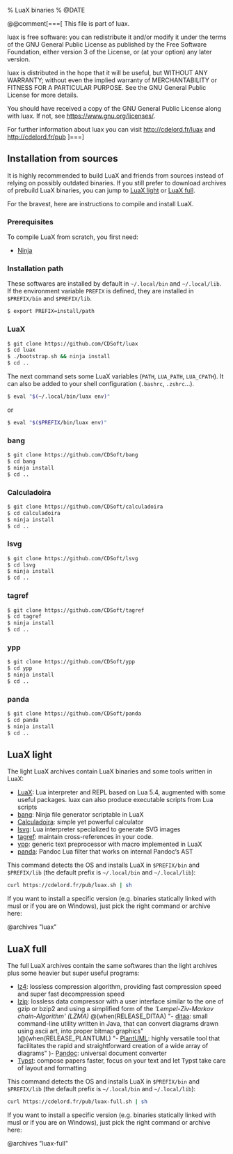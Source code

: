 % LuaX binaries
% @DATE

@@comment[===[
This file is part of luax.

luax is free software: you can redistribute it and/or modify
it under the terms of the GNU General Public License as published by
the Free Software Foundation, either version 3 of the License, or
(at your option) any later version.

luax is distributed in the hope that it will be useful,
but WITHOUT ANY WARRANTY; without even the implied warranty of
MERCHANTABILITY or FITNESS FOR A PARTICULAR PURPOSE.  See the
GNU General Public License for more details.

You should have received a copy of the GNU General Public License
along with luax.  If not, see <https://www.gnu.org/licenses/>.

For further information about luax you can visit
http://cdelord.fr/luax and http://cdelord.fr/pub
]===]

## Installation from sources

It is highly recommended to build LuaX and friends from sources instead of relying on possibly outdated binaries.
If you still prefer to download archives of prebuild LuaX binaries,
you can jump to [LuaX light](#luax-light) or [LuaX full](#luax-full).

For the bravest, here are instructions to compile and install LuaX.

### Prerequisites

To compile LuaX from scratch, you first need:

- [Ninja](https://ninja-build.org/)

### Installation path

These softwares are installed by default in `~/.local/bin` and `~/.local/lib`.
If the environment variable `PREFIX` is defined, they are installed in `$PREFIX/bin` and `$PREFIX/lib`.

``` sh
$ export PREFIX=install/path
```

### LuaX

``` sh
$ git clone https://github.com/CDSoft/luax
$ cd luax
$ ./bootstrap.sh && ninja install
$ cd ..
```

The next command sets some LuaX variables (`PATH`, `LUA_PATH`, `LUA_CPATH`).
It can also be added to your shell configuration (`.bashrc`, `.zshrc`...).

``` sh
$ eval "$(~/.local/bin/luax env)"
```

or

``` sh
$ eval "$($PREFIX/bin/luax env)"
```

### bang

``` sh
$ git clone https://github.com/CDSoft/bang
$ cd bang
$ ninja install
$ cd ..
```

### Calculadoira

``` sh
$ git clone https://github.com/CDSoft/calculadoira
$ cd calculadoira
$ ninja install
$ cd ..
```

### lsvg

``` sh
$ git clone https://github.com/CDSoft/lsvg
$ cd lsvg
$ ninja install
$ cd ..
```

### tagref

``` sh
$ git clone https://github.com/CDSoft/tagref
$ cd tagref
$ ninja install
$ cd ..
```

### ypp

``` sh
$ git clone https://github.com/CDSoft/ypp
$ cd ypp
$ ninja install
$ cd ..
```

### panda

``` sh
$ git clone https://github.com/CDSoft/panda
$ cd panda
$ ninja install
$ cd ..
```

## LuaX light

The light LuaX archives contain LuaX binaries and some tools written in LuaX:

- [LuaX](https://cdelord.fr/luax): Lua interpreter and REPL based on Lua 5.4, augmented with some useful packages. luax can also produce executable scripts from Lua scripts
- [bang](https://cdelord.fr/bang): Ninja file generator scriptable in LuaX
- [Calculadoira](https://cdelord.fr/calculadoira): simple yet powerful calculator
- [lsvg](https://cdelord.fr/lsvg): Lua interpreter specialized to generate SVG images
- [tagref](https://cdelord.fr/tagref): maintain cross-references in your code.
- [ypp](https://cdelord.fr/ypp): generic text preprocessor with macro implemented in LuaX
- [panda](https://cdelord.fr/panda): Pandoc Lua filter that works on internal Pandoc’s AST

This command detects the OS and installs LuaX in `$PREFIX/bin` and `$PREFIX/lib` (the default prefix is `~/.local/bin` and `~/.local/lib`):

``` sh
curl https://cdelord.fr/pub/luax.sh | sh
```

If you want to install a specific version (e.g. binaries statically linked with musl or if you are on Windows),
just pick the right command or archive here:

@archives "luax"

## LuaX full

The full LuaX archives contain the same softwares than the light archives plus some heavier but super useful programs:

- [lz4](https://lz4.org/): lossless compression algorithm, providing fast compression speed and super fast decompression speed
- [lzip](https://www.nongnu.org/lzip/): lossless data compressor with a user interface similar to the one of gzip or bzip2 and using a simplified form of the *'Lempel-Ziv-Markov chain-Algorithm' (LZMA)*
@(when(RELEASE_DITAA) "- [ditaa](https://ditaa.sourceforge.net/): small command-line utility written in Java, that can convert diagrams drawn using ascii art, into proper bitmap graphics"
)@(when(RELEASE_PLANTUML) "- [PlantUML](https://plantuml.com/): highly versatile tool that facilitates the rapid and straightforward creation of a wide array of diagrams"
)- [Pandoc](https://pandoc.org/): universal document converter
- [Typst](https://typst.app/): compose papers faster, focus on your text and let Typst take care of layout and formatting

This command detects the OS and installs LuaX in `$PREFIX/bin` and `$PREFIX/lib` (the default prefix is `~/.local/bin` and `~/.local/lib`):

``` sh
curl https://cdelord.fr/pub/luax-full.sh | sh
```

If you want to install a specific version (e.g. binaries statically linked with musl or if you are on Windows),
just pick the right command or archive here:

@archives "luax-full"

